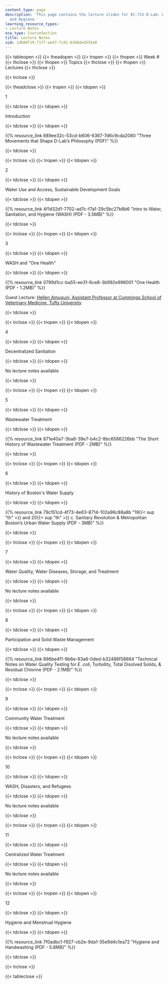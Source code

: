 ```yaml
---
content_type: page
description: 'This page contains the lecture slides for EC.715 D-Lab: Water, Sanitation,
  and Hygiene.'
learning_resource_types:
- Lecture Notes
ocw_type: CourseSection
title: Lecture Notes
uid: 1db08f19-717f-ae47-7c81-6368ded555e0
---
```

{{< tableopen >}}
{{< theadopen >}}
{{< tropen >}}
{{< thopen >}}
Week #
{{< thclose >}}
{{< thopen >}}
Topics
{{< thclose >}}
{{< thopen >}}
Lectures
{{< thclose >}}

{{< trclose >}}

{{< theadclose >}}
{{< tropen >}}
{{< tdopen >}}


1


{{< tdclose >}}
{{< tdopen >}}


Introduction


{{< tdclose >}}
{{< tdopen >}}


{{% resource_link 889ee32c-53cd-b606-6367-7d6c9cda2080 "Three Movements that Shape D-Lab’s Philosophy (PDF)" %}}


{{< tdclose >}}

{{< trclose >}}
{{< tropen >}}
{{< tdopen >}}


2


{{< tdclose >}}
{{< tdopen >}}


Water Use and Access, Sustainable Development Goals


{{< tdclose >}}
{{< tdopen >}}


{{% resource_link 4f1d32d1-7702-ad7c-f7a1-29c5bc27b8b6 "Intro to Water, Sanitation, and Hygiene (WASH) (PDF - 3.5MB)" %}}


{{< tdclose >}}

{{< trclose >}}
{{< tropen >}}
{{< tdopen >}}


3


{{< tdclose >}}
{{< tdopen >}}


WASH and "One Health"


{{< tdclose >}}
{{< tdopen >}}


{{% resource_link 0799d1cc-ba55-ee31-6ce8-3b992e996001 "One Health (PDF - 1.2MB)" %}}

Guest Lecture: [Hellen Amuguni, Assistant Professor at Cummings School of Veterinary Medicine, Tufts University](http://vetprofiles.tufts.edu/faculty/janetrix-hellen-amuguni)


{{< tdclose >}}

{{< trclose >}}
{{< tropen >}}
{{< tdopen >}}


4


{{< tdclose >}}
{{< tdopen >}}


Decentralized Sanitation


{{< tdclose >}}
{{< tdopen >}}


No lecture notes available


{{< tdclose >}}

{{< trclose >}}
{{< tropen >}}
{{< tdopen >}}


5


{{< tdclose >}}
{{< tdopen >}}


Wastewater Treatment


{{< tdclose >}}
{{< tdopen >}}


{{% resource_link 871e40a7-3ba8-39e7-b4c2-8bc6586226bb "The Short History of Wastewater Treatment (PDF - 2MB)" %}}


{{< tdclose >}}

{{< trclose >}}
{{< tropen >}}
{{< tdopen >}}


6


{{< tdclose >}}
{{< tdopen >}}


History of Boston's Water Supply


{{< tdclose >}}
{{< tdopen >}}


{{% resource_link 79c151cd-4f73-4e63-8714-102a96c88a8b "19{{< sup \"th\" >}} and 20{{< sup \"th\" >}} c. Sanitary Revolution & Metropolitan Boston’s Urban Water Supply (PDF - 3MB)" %}}


{{< tdclose >}}

{{< trclose >}}
{{< tropen >}}
{{< tdopen >}}


7


{{< tdclose >}}
{{< tdopen >}}


Water Quality, Water Diseases, Storage, and Treatment


{{< tdclose >}}
{{< tdopen >}}


No lecture notes available


{{< tdclose >}}

{{< trclose >}}
{{< tropen >}}
{{< tdopen >}}


8


{{< tdclose >}}
{{< tdopen >}}


Participation and Solid Waste Management


{{< tdclose >}}
{{< tdopen >}}


{{% resource_link 896be4f1-9b6e-93a6-0ded-b32486f58664 "Technical Notes on Water Quality Testing for _E. coli_, Turbidity, Total Disolved Solids, & Residual Chlorine (PDF - 2.1MB)" %}}


{{< tdclose >}}

{{< trclose >}}
{{< tropen >}}
{{< tdopen >}}


9


{{< tdclose >}}
{{< tdopen >}}


Community Water Treatment


{{< tdclose >}}
{{< tdopen >}}


No lecture notes available


{{< tdclose >}}

{{< trclose >}}
{{< tropen >}}
{{< tdopen >}}


10


{{< tdclose >}}
{{< tdopen >}}


WASH, Disasters, and Refugees


{{< tdclose >}}
{{< tdopen >}}


No lecture notes available


{{< tdclose >}}

{{< trclose >}}
{{< tropen >}}
{{< tdopen >}}


11


{{< tdclose >}}
{{< tdopen >}}


Centralized Water Treatment


{{< tdclose >}}
{{< tdopen >}}


No lecture notes available


{{< tdclose >}}

{{< trclose >}}
{{< tropen >}}
{{< tdopen >}}


12


{{< tdclose >}}
{{< tdopen >}}


Hygiene and Menstrual Hygiene


{{< tdclose >}}
{{< tdopen >}}


{{% resource_link 7f0adbc1-f927-cb2e-9da1-35e9d4c1ea72 "Hygiene and Handwashing (PDF - 5.8MB)" %}}


{{< tdclose >}}

{{< trclose >}}

{{< tableclose >}}